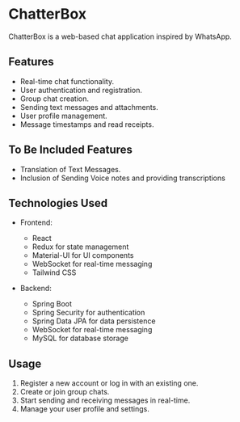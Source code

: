# ChatterBox

ChatterBox is a web-based chat application inspired by WhatsApp.

## Features

- Real-time chat functionality.
- User authentication and registration.
- Group chat creation.
- Sending text messages and attachments.
- User profile management.
- Message timestamps and read receipts.

## To Be Included Features

- Translation of Text Messages.
- Inclusion of Sending Voice notes and providing transcriptions

## Technologies Used

- Frontend:
  - React
  - Redux for state management
  - Material-UI for UI components
  - WebSocket for real-time messaging
  - Tailwind CSS

- Backend:
  - Spring Boot
  - Spring Security for authentication
  - Spring Data JPA for data persistence
  - WebSocket for real-time messaging
  - MySQL for database storage

## Usage

1. Register a new account or log in with an existing one.
2. Create or join group chats.
3. Start sending and receiving messages in real-time.
4. Manage your user profile and settings.